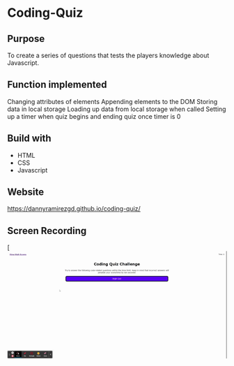 # Coding-Quiz
## Purpose
To create a series of questions that tests the players knowledge about Javascript. 
## Function implemented
Changing attributes of elements
Appending elements to the DOM
Storing data in local storage
Loading up data from local storage when called
Setting up a timer when quiz begins and ending quiz once timer is 0
## Build with
- HTML
- CSS
- Javascript
## Website
https://dannyramirezgd.github.io/coding-quiz/
## Screen Recording
[![GIF of Password Generator](https://github.com/dannyramirezgd/coding-quiz/blob/main/assets/images/Coding%20Quiz.gif "Screengrab gif of site")
